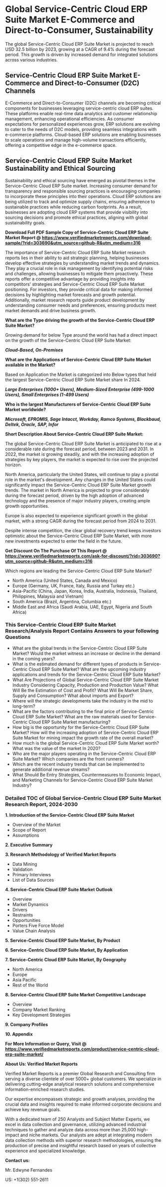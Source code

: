 <h1>Global Service-Centric Cloud ERP Suite Market E-Commerce and Direct-to-Consumer, Sustainability</h1><p class=""><p>The global Service-Centric Cloud ERP Suite Market is projected to reach USD 32.5 billion by 2023, growing at a CAGR of 9.4% during the forecast period. This growth is driven by increased demand for integrated solutions across various industries.</p><h2>Service-Centric Cloud ERP Suite Market E-Commerce and Direct-to-Consumer (D2C) Channels</h2><p>E-Commerce and Direct-to-Consumer (D2C) channels are becoming critical components for businesses leveraging service-centric cloud ERP suites. These platforms enable real-time data analytics and customer relationship management, enhancing operational efficiencies. As consumer expectations for personalized experiences grow, ERP solutions are evolving to cater to the needs of D2C models, providing seamless integrations with e-commerce platforms. Cloud-based ERP solutions are enabling businesses to scale operations and manage high-volume transactions efficiently, offering a competitive edge in the e-commerce space.</p><h2>Service-Centric Cloud ERP Suite Market Sustainability and Ethical Sourcing</h2><p>Sustainability and ethical sourcing have emerged as pivotal themes in the Service-Centric Cloud ERP Suite market. Increasing consumer demand for transparency and responsible sourcing practices is encouraging companies to incorporate these principles into their operations. Cloud ERP solutions are being utilized to track and optimize supply chains, ensuring adherence to sustainable practices while reducing carbon footprints. As a result, businesses are adopting cloud ERP systems that provide visibility into sourcing decisions and promote ethical practices, aligning with global sustainability goals.</p></p><p class=""><strong>Download Full PDF Sample Copy of Service-Centric Cloud ERP Suite Market Report @ <a href="https://www.verifiedmarketreports.com/download-sample/?rid=303690&utm_source=github-R&utm_medium=316" target="_blank">https://www.verifiedmarketreports.com/download-sample/?rid=303690&utm_source=github-R&utm_medium=316</a></strong></p><p>The importance of&nbsp;Service-Centric Cloud ERP Suite Market research reports lies in their ability to aid strategic planning, helping businesses develop effective strategies by understanding market trends and dynamics. They play a crucial role in risk management by identifying potential risks and challenges, allowing businesses to mitigate them proactively. These reports offer a competitive advantage by providing insights into competitors' strategies and Service-Centric Cloud ERP Suite Market positioning. For investors, they provide critical data for making informed decisions by highlighting market forecasts and growth potential. Additionally, market research reports guide product development by understanding consumer needs and preferences, ensuring products meet market demands and drive business growth.</p><p><strong>What are the&nbsp;Type driving the growth of the Service-Centric Cloud ERP Suite Market?</strong></p><p id="" class="">Growing demand for below Type around the world has had a direct impact on the growth of the Service-Centric Cloud ERP Suite Market:</p><p class=""><em><strong>Cloud-Based, On-Premises</strong></em></p><p class=""><strong>What are the&nbsp;Applications&nbsp;of Service-Centric Cloud ERP Suite Market available in the Market?</strong></p><p id="" class="">Based on Application the Market is categorized into Below types that held the largest Service-Centric Cloud ERP Suite Market share In 2024.</p><p class=""><em><strong>Large Enterprises (1000+ Users), Medium-Sized Enterprise (499-1000 Users), Small Enterprises (1-499 Users)</strong></em></p><p class=""><strong>Who is the largest Manufacturers of Service-Centric Cloud ERP Suite Market worldwide?</strong></p><p><em><strong>Microsoft, EPROMIS, Sage Intacct, Workday, Ramco Systems, Blackbaud, Deltek, Oracle, SAP, Infor</strong></em></p><p id="" class=""><strong>Short Description About Service-Centric Cloud ERP Suite Market:</strong></p><p>The global Service-Centric Cloud ERP Suite Market is anticipated to rise at a considerable rate during the forecast period, between 2023 and 2031. In 2022, the market is growing steadily, and with the increasing adoption of strategies by key players, the market is expected to rise over the projected horizon.</p><p>North America, particularly the United States, will continue to play a pivotal role in the market's development. Any changes in the United States could significantly impact the Service-Centric Cloud ERP Suite Market growth trends. The market in North America is projected to grow considerably during the forecast period, driven by the high adoption of advanced technology and the presence of major industry players, creating ample growth opportunities.</p><p>Europe is also expected to experience significant growth in the global market, with a strong CAGR during the forecast period from 2024 to 2031.</p><p>Despite intense competition, the clear global recovery trend keeps investors optimistic about the Service-Centric Cloud ERP Suite Market, with more new investments expected to enter the field in the future.</p><p id="" class=""><strong>Get Discount On The Purchase Of This Report @ <a href="https://www.verifiedmarketreports.com/ask-for-discount/?rid=303690?utm_source=github-R&utm_medium=316" target="_blank">https://www.verifiedmarketreports.com/ask-for-discount/?rid=303690?utm_source=github-R&utm_medium=316</a></strong></p><p class="">Which regions are leading the Service-Centric Cloud ERP Suite Market?</p><ul><li>North America (United States, Canada and Mexico)</li><li>Europe (Germany, UK, France, Italy, Russia and Turkey etc.)</li><li>Asia-Pacific (China, Japan, Korea, India, Australia, Indonesia, Thailand, Philippines, Malaysia and Vietnam)</li><li>South America (Brazil, Argentina, Columbia etc.)</li><li>Middle East and Africa (Saudi Arabia, UAE, Egypt, Nigeria and South Africa)</li></ul><h3 id="" class="">This Service-Centric Cloud ERP Suite Market Research/Analysis Report Contains Answers to your following Questions</h3><ul><li>What are the global trends in the Service-Centric Cloud ERP Suite Market? Would the market witness an increase or decline in the demand in the coming years?</li><li>What is the estimated demand for different types of products in Service-Centric Cloud ERP Suite Market? What are the upcoming industry applications and trends for the Service-Centric Cloud ERP Suite Market?</li><li>What Are Projections of Global Service-Centric Cloud ERP Suite Market Industry Considering Capacity, Production and Production Value? What Will Be the Estimation of Cost and Profit? What Will Be Market Share, Supply and Consumption? What about imports and Export?</li><li>Where will the strategic developments take the industry in the mid to long-term?</li><li>What are the factors contributing to the final price of Service-Centric Cloud ERP Suite Market? What are the raw materials used for Service-Centric Cloud ERP Suite Market manufacturing?</li><li>How big is the opportunity for the Service-Centric Cloud ERP Suite Market? How will the increasing adoption of Service-Centric Cloud ERP Suite Market for mining impact the growth rate of the overall market?</li><li>How much is the global Service-Centric Cloud ERP Suite Market worth? What was the value of the market In 2020?</li><li>Who are the major players operating in the Service-Centric Cloud ERP Suite Market? Which companies are the front runners?</li><li>Which are the recent industry trends that can be implemented to generate additional revenue streams?</li><li>What Should Be Entry Strategies, Countermeasures to Economic Impact, and Marketing Channels for Service-Centric Cloud ERP Suite Market Industry?</li></ul><h3 id="" class="">Detailed TOC of Global Service-Centric Cloud ERP Suite Market Research Report, 2024-2030</h3><p id="" class=""><strong>1. Introduction of the Service-Centric Cloud ERP Suite Market</strong></p><ul><li>Overview of the Market</li><li>Scope of Report</li><li>Assumptions</li></ul><p id="" class=""><strong>2. Executive Summary</strong></p><p id="" class=""><strong>3. Research Methodology of Verified Market Reports</strong></p><ul><li>Data Mining</li><li>Validation</li><li>Primary Interviews</li><li>List of Data Sources</li></ul><p id="" class=""><strong>4. Service-Centric Cloud ERP Suite Market Outlook</strong></p><ul><li>Overview</li><li>Market Dynamics</li><li>Drivers</li><li>Restraints</li><li>Opportunities</li><li>Porters Five Force Model</li><li>Value Chain Analysis</li></ul><p id="" class=""><strong>5. Service-Centric Cloud ERP Suite Market, By Product</strong></p><p id="" class=""><strong>6. Service-Centric Cloud ERP Suite Market, By Application</strong></p><p id="" class=""><strong>7. Service-Centric Cloud ERP Suite Market, By Geography</strong></p><ul><li>North America</li><li>Europe</li><li>Asia Pacific</li><li>Rest of the World</li></ul><p id="" class=""><strong>8. Service-Centric Cloud ERP Suite Market Competitive Landscape</strong></p><ul><li>Overview</li><li>Company Market Ranking</li><li>Key Development Strategies</li></ul><p id="" class=""><strong>9. Company Profiles</strong></p><p id="" class=""><strong>10. Appendix</strong></p><p id="" class=""><strong>For More Information or Query, Visit @ <a href="https://www.verifiedmarketreports.com/product/service-centric-cloud-erp-suite-market/" target="_blank">https://www.verifiedmarketreports.com/product/service-centric-cloud-erp-suite-market/</a></strong></p><p id="" class=""><strong>About Us: Verified Market Reports</strong></p><p id="" class="">Verified Market Reports is a premier Global Research and Consulting firm serving a diverse clientele of over 5000+ global customers. We specialize in delivering cutting-edge analytical research solutions and comprehensive information-enriched research studies.</p><p id="" class="">Our expertise encompasses strategic and growth analyses, providing the crucial data and insights required to make informed corporate decisions and achieve key revenue goals.</p><p id="" class="">With a dedicated team of 250 Analysts and Subject Matter Experts, we excel in data collection and governance, utilizing advanced industrial techniques to gather and analyze data across more than 25,000 high-impact and niche markets. Our analysts are adept at integrating modern data collection methods with superior research methodologies, ensuring the production of precise and insightful research based on years of collective experience and specialized knowledge.</p><p id="" class=""><strong>Contact us:</strong></p><p id="" class="">Mr. Edwyne Fernandes</p><p id="" class="">US: +1(302) 551-2611</p>